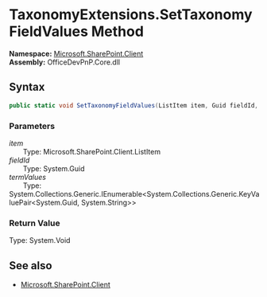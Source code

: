 # TaxonomyExtensions.SetTaxonomyFieldValues Method  
  

**Namespace:** [Microsoft.SharePoint.Client](Microsoft.SharePoint.Client.md)  
**Assembly:** OfficeDevPnP.Core.dll  
## Syntax
```C#
public static void SetTaxonomyFieldValues(ListItem item, Guid fieldId, IEnumerable<KeyValuePair<Guid, String>> termValues)
```
### Parameters
*item*  
&emsp;&emsp;Type: Microsoft.SharePoint.Client.ListItem  
*fieldId*  
&emsp;&emsp;Type: System.Guid  
*termValues*  
&emsp;&emsp;Type: System.Collections.Generic.IEnumerable<System.Collections.Generic.KeyValuePair<System.Guid, System.String>>  
### Return Value
Type: System.Void  

## See also
- [Microsoft.SharePoint.Client](Microsoft.SharePoint.Client.md)
